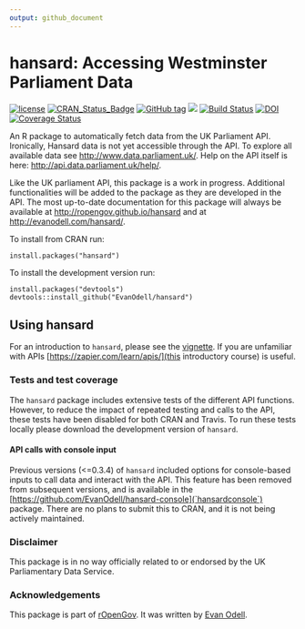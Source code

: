 ```yaml
---
output: github_document
---
```


<!-- README.md is generated from README.Rmd. Please edit that file -->
<!-- rmarkdown v1 --> <!--to accomodate pandoc bug on windows-->



# hansard: Accessing Westminster Parliament Data
[![license](https://img.shields.io/github/license/mashape/apistatus.svg)]()
[![CRAN\_Status\_Badge](https://www.r-pkg.org/badges/version/hansard)](https://cran.r-project.org/package=hansard)
[![GitHub tag](https://img.shields.io/github/tag/evanodell/hansard.svg)](https://github.com/evanodell/hansard)
[![](http://cranlogs.r-pkg.org/badges/grand-total/hansard)](https://dgrtwo.shinyapps.io/cranview/)
[![Build Status](https://travis-ci.org/EvanOdell/hansard.png?branch=master)](https://travis-ci.org/EvanOdell/hansard) 
[![DOI](https://zenodo.org/badge/72111315.svg)](https://zenodo.org/badge/latestdoi/72111315)
[![Coverage Status](https://img.shields.io/codecov/c/github/EvanOdell/hansard/master.svg)](https://codecov.io/github/EvanOdell/hansard?branch=master)

An R package to automatically fetch data from the UK Parliament API. Ironically, Hansard data is not yet accessible through the API. To explore all available data see <http://www.data.parliament.uk/>. Help on the API itself is here: <http://api.data.parliament.uk/help/>. 

Like the UK parliament API, this package is a work in progress. Additional functionalities will be added to the package as they are developed in the API. The most up-to-date documentation for this package will always be available at <http://ropengov.github.io/hansard> and at <http://evanodell.com/hansard/>.

To install from CRAN run:

```
install.packages("hansard")
```

To install the development version run:

```
install.packages("devtools")
devtools::install_github("EvanOdell/hansard")
```

## Using hansard

For an introduction to `hansard`, please see the [vignette](http://ropengov.github.io/hansard/articles/introduction.html). If you are unfamiliar with APIs [https://zapier.com/learn/apis/](this introductory course) is useful.

### Tests and test coverage

The `hansard` package includes extensive tests of the different API functions. However, to reduce the impact of repeated testing and calls to the API, these tests have been disabled for both CRAN and Travis. To run these tests locally please download the development version of `hansard`.

#### API calls with console input

Previous versions (<=0.3.4) of `hansard` included options for console-based inputs to call data and interact with the API. This feature has been removed from subsequent versions, and is available in the [https://github.com/EvanOdell/hansard-console](`hansardconsole`) package. There are no plans to submit this to CRAN, and it is not being actively maintained.

### Disclaimer

This package is in no way officially related to or endorsed by the UK Parliamentary Data Service.

### Acknowledgements

This package is part of [rOpenGov](http://ropengov.github.io). It was written by [Evan Odell](http://evanodell.com).
